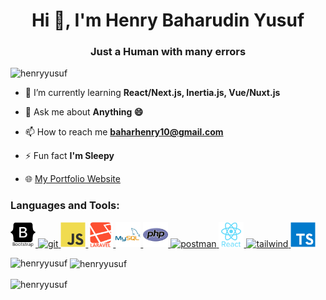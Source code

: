 <h1 align="center">Hi 👋, I'm Henry Baharudin Yusuf</h1>
<h3 align="center">Just a Human with many errors</h3>

<p align="left"> <img src="https://komarev.com/ghpvc/?username=henryyusuf&label=Profile%20views&color=0e75b6&style=flat" alt="henryyusuf" /> </p>

- 🌱 I’m currently learning **React/Next.js, Inertia.js, Vue/Nuxt.js**

- 💬 Ask me about **Anything 😄**

- 📫 How to reach me **baharhenry10@gmail.com**

- ⚡ Fun fact **I'm Sleepy**
  
- 🌐 <a href="https://henrybaharudinyusuf.vercel.app/" target="_blank">My Portfolio Website</a>

<h3 align="left">Languages and Tools:</h3>
<p align="left"> <a href="https://getbootstrap.com" target="_blank" rel="noreferrer"> <img src="https://raw.githubusercontent.com/devicons/devicon/master/icons/bootstrap/bootstrap-plain-wordmark.svg" alt="bootstrap" width="40" height="40"/> </a> <a href="https://git-scm.com/" target="_blank" rel="noreferrer"> <img src="https://www.vectorlogo.zone/logos/git-scm/git-scm-icon.svg" alt="git" width="40" height="40"/> </a> <a href="https://developer.mozilla.org/en-US/docs/Web/JavaScript" target="_blank" rel="noreferrer"> <img src="https://raw.githubusercontent.com/devicons/devicon/master/icons/javascript/javascript-original.svg" alt="javascript" width="40" height="40"/> </a> <a href="https://laravel.com/" target="_blank" rel="noreferrer"> <img src="https://raw.githubusercontent.com/devicons/devicon/master/icons/laravel/laravel-plain-wordmark.svg" alt="laravel" width="40" height="40"/> </a> <a href="https://www.mysql.com/" target="_blank" rel="noreferrer"> <img src="https://raw.githubusercontent.com/devicons/devicon/master/icons/mysql/mysql-original-wordmark.svg" alt="mysql" width="40" height="40"/> </a> <a href="https://www.php.net" target="_blank" rel="noreferrer"> <img src="https://raw.githubusercontent.com/devicons/devicon/master/icons/php/php-original.svg" alt="php" width="40" height="40"/> </a> <a href="https://postman.com" target="_blank" rel="noreferrer"> <img src="https://www.vectorlogo.zone/logos/getpostman/getpostman-icon.svg" alt="postman" width="40" height="40"/> </a> <a href="https://reactjs.org/" target="_blank" rel="noreferrer"> <img src="https://raw.githubusercontent.com/devicons/devicon/master/icons/react/react-original-wordmark.svg" alt="react" width="40" height="40"/> </a> <a href="https://tailwindcss.com/" target="_blank" rel="noreferrer"> <img src="https://www.vectorlogo.zone/logos/tailwindcss/tailwindcss-icon.svg" alt="tailwind" width="40" height="40"/> </a> <a href="https://www.typescriptlang.org/" target="_blank" rel="noreferrer"> <img src="https://raw.githubusercontent.com/devicons/devicon/master/icons/typescript/typescript-original.svg" alt="typescript" width="40" height="40"/> </a> </p>

<p><img align="left" src="https://github-readme-stats.vercel.app/api/top-langs?username=henryyusuf&show_icons=true&locale=en&layout=compact" alt="henryyusuf" /></p>

<p>&nbsp;<img align="center" src="https://github-readme-stats.vercel.app/api?username=henryyusuf&show_icons=true&locale=en" alt="henryyusuf" /></p>

<p><img align="center" src="https://github-readme-streak-stats.herokuapp.com/?user=henryyusuf&" alt="henryyusuf" /></p>
